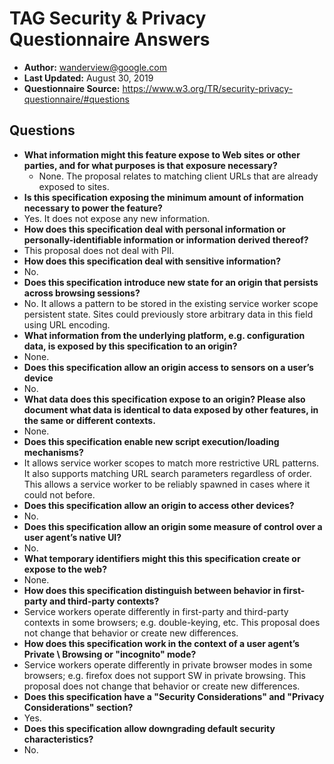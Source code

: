 # TAG Security & Privacy Questionnaire Answers #

* **Author:** wanderview@google.com
* **Last Updated:** August 30, 2019
* **Questionnaire Source:** https://www.w3.org/TR/security-privacy-questionnaire/#questions

## Questions ##

* **What information might this feature expose to Web sites or other parties, and for what purposes is that exposure necessary?**
  * None.  The proposal relates to matching client URLs that are already exposed to sites.
* **Is this specification exposing the minimum amount of information necessary to power the feature?**
 * Yes.  It does not expose any new information.
* **How does this specification deal with personal information or personally-identifiable information or information derived thereof?**
 * This proposal does not deal with PII.
* **How does this specification deal with sensitive information?**
 * No.
* **Does this specification introduce new state for an origin that persists across browsing sessions?**
 * No.  It allows a pattern to be stored in the existing service worker scope persistent state.  Sites could previously store arbitrary data in this field using URL encoding.
* **What information from the underlying platform, e.g. configuration data, is exposed by this specification to an origin?**
 * None.
* **Does this specification allow an origin access to sensors on a user’s device**
 * No.
* **What data does this specification expose to an origin? Please also document what data is identical to data exposed by other features, in the same or different contexts.**
 * None.
* **Does this specification enable new script execution/loading mechanisms?**
 * It allows service worker scopes to match more restrictive URL patterns.  It also supports matching URL search parameters regardless of order.  This allows a service worker to be reliably spawned in cases where it could not before.
* **Does this specification allow an origin to access other devices?**
 * No.
* **Does this specification allow an origin some measure of control over a user agent’s native UI?**
 * No.
* **What temporary identifiers might this this specification create or expose to the web?**
 * None.
* **How does this specification distinguish between behavior in first-party and third-party contexts?**
 * Service workers operate differently in first-party and third-party contexts in some browsers; e.g. double-keying, etc.  This proposal does not change that behavior or create new differences.
* **How does this specification work in the context of a user agent’s Private \ Browsing or "incognito" mode?**
 * Service workers operate differently in private browser modes in some browsers; e.g. firefox does not support SW in private browsing.  This proposal does not change that behavior or create new differences.
* **Does this specification have a "Security Considerations" and "Privacy Considerations" section?**
 * Yes.
* **Does this specification allow downgrading default security characteristics?**
 * No.
